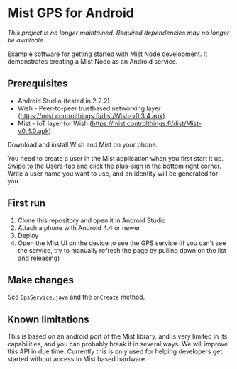 # Mist GPS for Android

*This project is no longer maintained. Required dependencies may no longer be available.*

Example software for getting started with Mist Node development. It demonstrates creating a Mist Node as an Android service.

## Prerequisites

* Android Studio (tested in 2.2.2)
* Wish - Peer-to-peer trustbased networking layer (https://mist.controlthings.fi/dist/Wish-v0.3.4.apk)
* Mist - IoT layer for Wish (https://mist.controlthings.fi/dist/Mist-v0.4.0.apk)

Download and install Wish and Mist on your phone.

You need to create a user in the Mist application when you first start it up. Swipe to the Users-tab and click the plus-sign in the bottom right corner. Write a user name you want to use, and an identity will be generated for you.

## First run

1. Clone this repository and open it in Android Studio
2. Attach a phone with Android 4.4 or newer
3. Deploy
4. Open the Mist UI on the device to see the GPS service (if you can't see the service, try to manually refresh the page by pulling down on the list and releasing)

## Make changes

See `GpsService.java` and the `onCreate` method.

## Known limitations

This is based on an android port of the Mist library, and is very limited in its capabilities, and you can probably break it in several ways. We will improve this API in due time. Currently this is only used for helping developers get started without access to Mist based hardware.


